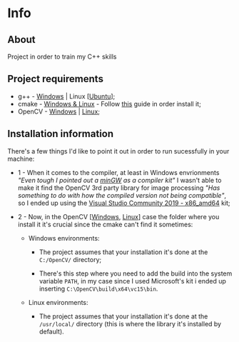 # Info

## About

Project in order to train my C++ skills

## Project requirements

  - g++ - [Windows](https://sourceforge.net/projects/mingw/) | Linux [[Ubuntu](https://linuxize.com/post/how-to-install-gcc-on-ubuntu-20-04/)];
  - cmake - [Windows & Linux](https://cmake.org/download/) - Follow [this](https://cmake.org/install/) guide in order install it;
  - OpenCV - [Windows](https://sourceforge.net/projects/opencvlibrary/) | [Linux](https://docs.opencv.org/4.5.2/d7/d9f/tutorial_linux_install.html);

## Installation information

There's a few things I'd like to point it out in order to run sucessfully in your machine:

  - 1 - When it comes to the compiler, at least in Windows envrionments _"Even tough I pointed out a [minGW](https://sourceforge.net/projects/mingw/) as a compiler kit"_ I wasn't able to make it find the OpenCV 3rd party library for image processing _"Has something to do with how the compiled version not being compatible"_,  so I ended up using the [Visual Studio Community 2019 - x86_amd64](https://visualstudio.microsoft.com/downloads/) kit;
  
  - 2 - Now, in the OpenCV [[Windows](https://sourceforge.net/projects/opencvlibrary/), [Linux](https://docs.opencv.org/4.5.2/d7/d9f/tutorial_linux_install.html)] case the folder where you install it it's crucial since the cmake can't find it sometimes:

      - Windows environments:

          - The project assumes that your installation it's done at the ```C:/OpenCV/``` directory;

          - There's this step where you need to add the build into the system variable ```PATH```, in my case since I used Microsoft's kit i ended up inserting ```C:\OpenCV\build\x64\vc15\bin```.

       - Linux environments:

          - The project assumes that your installation it's done at the ```/usr/local/``` directory (this is where the library it's installed by default).    

